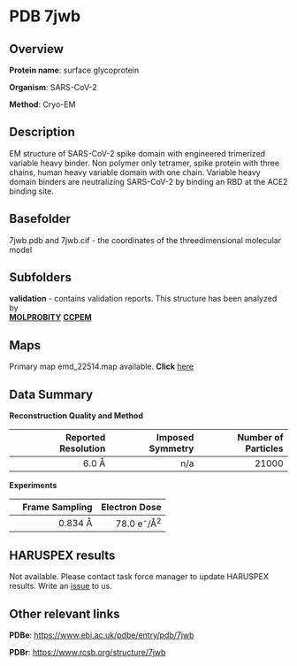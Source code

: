 # PDB 7jwb

## Overview

**Protein name**: surface glycoprotein

**Organism**: SARS-CoV-2

**Method**: Cryo-EM

## Description

EM structure of SARS-CoV-2 spike domain with engineered trimerized variable heavy binder. Non polymer only tetramer, spike protein with three chains, human heavy variable domain with one chain. Variable heavy domain binders are neutralizing SARS-CoV-2 by binding an RBD at the ACE2 binding site. 

## Basefolder

7jwb.pdb and 7jwb.cif - the coordinates of the threedimensional molecular model

## Subfolders





**validation** - contains validation reports. This structure has been analyzed by <br>  [**MOLPROBITY**](https://github.com/thorn-lab/coronavirus_structural_task_force/tree/master/pdb/surface_glycoprotein/SARS-CoV-2/7jwb/validation/molprobity)   [**CCPEM**](https://github.com/thorn-lab/coronavirus_structural_task_force/tree/master/pdb/surface_glycoprotein/SARS-CoV-2/7jwb/validation/ccpem-validation)



## Maps

Primary map emd_22514.map available. **Click** [here](http://ftp.wwpdb.org/pub/emdb/structures/EMD-22514/map/) 

## Data Summary
**Reconstruction Quality and Method**

|   | Reported Resolution | Imposed Symmetry | Number of Particles |
|---|-------------:|----------------:|--------------:|
|   |6.0 Å|n/a|21000|

**Experiments**

|   | Frame Sampling | Electron Dose |
|---|-------------:|----------------:|
|   |0.834 Å|78.0 e<sup>-</sup>/Å<sup>2</sup>|

## HARUSPEX results

Not available. Please contact task force manager to update HARUSPEX results. Write an [issue](https://github.com/thorn-lab/coronavirus_structural_task_force/issues) to us.

## Other relevant links 
**PDBe**:  https://www.ebi.ac.uk/pdbe/entry/pdb/7jwb
 
**PDBr**: https://www.rcsb.org/structure/7jwb 
